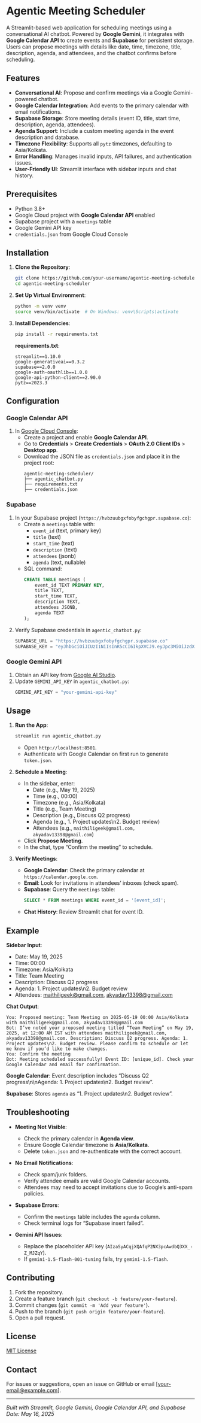 # Agentic Meeting Scheduler

A Streamlit-based web application for scheduling meetings using a conversational AI chatbot. Powered by **Google Gemini**, it integrates with **Google Calendar API** to create events and **Supabase** for persistent storage. Users can propose meetings with details like date, time, timezone, title, description, agenda, and attendees, and the chatbot confirms before scheduling.

## Features

- **Conversational AI**: Propose and confirm meetings via a Google Gemini-powered chatbot.
- **Google Calendar Integration**: Add events to the primary calendar with email notifications.
- **Supabase Storage**: Store meeting details (event ID, title, start time, description, agenda, attendees).
- **Agenda Support**: Include a custom meeting agenda in the event description and database.
- **Timezone Flexibility**: Supports all `pytz` timezones, defaulting to Asia/Kolkata.
- **Error Handling**: Manages invalid inputs, API failures, and authentication issues.
- **User-Friendly UI**: Streamlit interface with sidebar inputs and chat history.

## Prerequisites

- Python 3.8+
- Google Cloud project with **Google Calendar API** enabled
- Supabase project with a `meetings` table
- Google Gemini API key
- `credentials.json` from Google Cloud Console

## Installation

1. **Clone the Repository**:
   ```bash
   git clone https://github.com/your-username/agentic-meeting-scheduler.git
   cd agentic-meeting-scheduler
   ```

2. **Set Up Virtual Environment**:
   ```bash
   python -m venv venv
   source venv/bin/activate  # On Windows: venv\Scripts\activate
   ```

3. **Install Dependencies**:
   ```bash
   pip install -r requirements.txt
   ```

   **requirements.txt**:
   ```
   streamlit==1.10.0
   google-generativeai==0.3.2
   supabase==2.0.0
   google-auth-oauthlib==1.0.0
   google-api-python-client==2.90.0
   pytz==2023.3
   ```

## Configuration

### Google Calendar API
1. In [Google Cloud Console](https://console.cloud.google.com/):
   - Create a project and enable **Google Calendar API**.
   - Go to **Credentials** > **Create Credentials** > **OAuth 2.0 Client IDs** > **Desktop app**.
   - Download the JSON file as `credentials.json` and place it in the project root:
     ```
     agentic-meeting-scheduler/
     ├── agentic_chatbot.py
     ├── requirements.txt
     ├── credentials.json
     ```

### Supabase
1. In your Supabase project (`https://hvbzuubgxfobyfgchgpr.supabase.co`):
   - Create a `meetings` table with:
     - `event_id` (text, primary key)
     - `title` (text)
     - `start_time` (text)
     - `description` (text)
     - `attendees` (jsonb)
     - `agenda` (text, nullable)
   - SQL command:
     ```sql
     CREATE TABLE meetings (
         event_id TEXT PRIMARY KEY,
         title TEXT,
         start_time TEXT,
         description TEXT,
         attendees JSONB,
         agenda TEXT
     );
     ```
2. Verify Supabase credentials in `agentic_chatbot.py`:
   ```python
   SUPABASE_URL = "https://hvbzuubgxfobyfgchgpr.supabase.co"
   SUPABASE_KEY = "eyJhbGciOiJIUzI1NiIsInR5cCI6IkpXVCJ9.eyJpc3MiOiJzdXBhYmFzZSIsInJlZiI6Imh2Ynp1dWJneGZvYnlmZ2NoZ3ByIiwicm9sZSI6ImFub24iLCJpYXQiOjE3NDc0MDEwMTIsImV4cCI6MjA2Mjk3NzAxMn0.YJA-rpFVVIaYjqCULSgvepGYyGynrIUF1pksjHAaJhI"
   ```

### Google Gemini API
1. Obtain an API key from [Google AI Studio](https://aistudio.google.com/).
2. Update `GEMINI_API_KEY` in `agentic_chatbot.py`:
   ```python
   GEMINI_API_KEY = "your-gemini-api-key"
   ```

## Usage

1. **Run the App**:
   ```bash
   streamlit run agentic_chatbot.py
   ```
   - Open `http://localhost:8501`.
   - Authenticate with Google Calendar on first run to generate `token.json`.

2. **Schedule a Meeting**:
   - In the sidebar, enter:
     - Date (e.g., May 19, 2025)
     - Time (e.g., 00:00)
     - Timezone (e.g., Asia/Kolkata)
     - Title (e.g., Team Meeting)
     - Description (e.g., Discuss Q2 progress)
     - Agenda (e.g., 1. Project updates\n2. Budget review)
     - Attendees (e.g., `maithiligeek@gmail.com, akyadav13398@gmail.com`)
   - Click **Propose Meeting**.
   - In the chat, type “Confirm the meeting” to schedule.

3. **Verify Meetings**:
   - **Google Calendar**: Check the primary calendar at `https://calendar.google.com`.
   - **Email**: Look for invitations in attendees’ inboxes (check spam).
   - **Supabase**: Query the `meetings` table:
     ```sql
     SELECT * FROM meetings WHERE event_id = '[event_id]';
     ```
   - **Chat History**: Review Streamlit chat for event ID.

## Example

**Sidebar Input**:
- Date: May 19, 2025
- Time: 00:00
- Timezone: Asia/Kolkata
- Title: Team Meeting
- Description: Discuss Q2 progress
- Agenda: 1. Project updates\n2. Budget review
- Attendees: maithiligeek@gmail.com, akyadav13398@gmail.com

**Chat Output**:
```
You: Proposed meeting: Team Meeting on 2025-05-19 00:00 Asia/Kolkata with maithiligeek@gmail.com, akyadav13398@gmail.com
Bot: I’ve noted your proposed meeting titled “Team Meeting” on May 19, 2025, at 12:00 AM IST with attendees maithiligeek@gmail.com, akyadav13398@gmail.com. Description: Discuss Q2 progress. Agenda: 1. Project updates\n2. Budget review. Please confirm to schedule or let me know if you’d like to make changes.
You: Confirm the meeting
Bot: Meeting scheduled successfully! Event ID: [unique_id]. Check your Google Calendar and email for confirmation.
```

**Google Calendar**: Event description includes “Discuss Q2 progress\n\nAgenda: 1. Project updates\n2. Budget review”.

**Supabase**: Stores `agenda` as “1. Project updates\n2. Budget review”.

## Troubleshooting

- **Meeting Not Visible**:
  - Check the primary calendar in **Agenda view**.
  - Ensure Google Calendar timezone is **Asia/Kolkata**.
  - Delete `token.json` and re-authenticate with the correct account.

- **No Email Notifications**:
  - Check spam/junk folders.
  - Verify attendee emails are valid Google Calendar accounts.
  - Attendees may need to accept invitations due to Google’s anti-spam policies.

- **Supabase Errors**:
  - Confirm the `meetings` table includes the `agenda` column.
  - Check terminal logs for “Supabase insert failed”.

- **Gemini API Issues**:
  - Replace the placeholder API key (`AIzaSyACqjXQAfqP2NX3pcAwdbQ3XX_-Z_MJZqY`).
  - If `gemini-1.5-flash-001-tuning` fails, try `gemini-1.5-flash`.

## Contributing

1. Fork the repository.
2. Create a feature branch (`git checkout -b feature/your-feature`).
3. Commit changes (`git commit -m 'Add your feature'`).
4. Push to the branch (`git push origin feature/your-feature`).
5. Open a pull request.

## License

[MIT License](LICENSE)

## Contact

For issues or suggestions, open an issue on GitHub or email [your-email@example.com].

---
*Built with Streamlit, Google Gemini, Google Calendar API, and Supabase*  
*Date: May 16, 2025*
